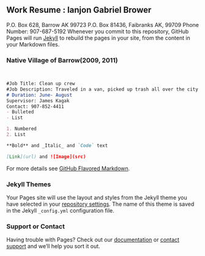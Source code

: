 ## Work Resume : Ianjon Gabriel Brower

P.O. Box 628, Barrow AK 99723
P.O. Box 81436, Faibranks AK, 99709
Phone Number: 907-687-5192
Whenever you commit to this repository, GitHub Pages will run [Jekyll](https://jekyllrb.com/) to rebuild the pages in your site, from the content in your Markdown files.

### Native Village of Barrow(2009, 2011)



```markdown


#Job Title: Clean up crew
#Job Description: Traveled in a van, picked up trash all over the city
# Duration: June- August
Supervisor: James Kagak
Contact: 907-852-4411
- Bulleted
- List

1. Numbered
2. List

**Bold** and _Italic_ and `Code` text

[Link](url) and ![Image](src)
```

For more details see [GitHub Flavored Markdown](https://guides.github.com/features/mastering-markdown/).

### Jekyll Themes

Your Pages site will use the layout and styles from the Jekyll theme you have selected in your [repository settings](https://github.com/Ianjon/ianjon.github.io/settings). The name of this theme is saved in the Jekyll `_config.yml` configuration file.

### Support or Contact

Having trouble with Pages? Check out our [documentation](https://help.github.com/categories/github-pages-basics/) or [contact support](https://github.com/contact) and we’ll help you sort it out.
